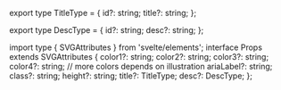 export type TitleType = {
id?: string;
title?: string;
};

export type DescType = {
id?: string;
desc?: string;
};

import type { SVGAttributes } from 'svelte/elements';
interface Props extends SVGAttributes<SVGElement> {
color1?: string;
color2?: string;
color3?: string;
color4?: string;
// more colors depends on illustration
ariaLabel?: string;
class?: string;
height?: string;
title?: TitleType;
desc?: DescType;
};
